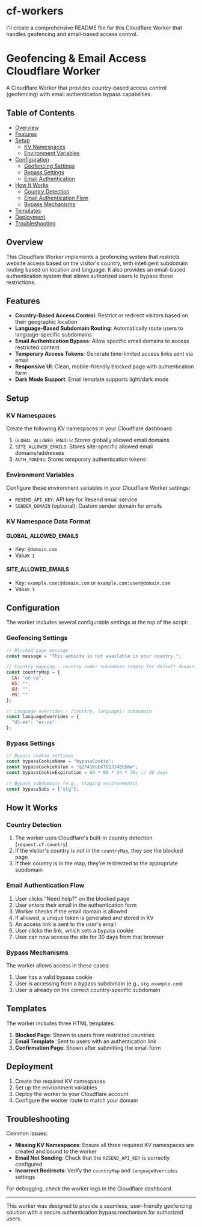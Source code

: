 # cf-workers

I'll create a comprehensive README file for this Cloudflare Worker that handles geofencing and email-based access control.

# Geofencing & Email Access Cloudflare Worker

A Cloudflare Worker that provides country-based access control (geofencing) with email authentication bypass capabilities.

## Table of Contents

- [Overview](#overview)
- [Features](#features)
- [Setup](#setup)
  - [KV Namespaces](#kv-namespaces)
  - [Environment Variables](#environment-variables)
- [Configuration](#configuration)
  - [Geofencing Settings](#geofencing-settings)
  - [Bypass Settings](#bypass-settings)
  - [Email Authentication](#email-authentication)
- [How It Works](#how-it-works)
  - [Country Detection](#country-detection)
  - [Email Authentication Flow](#email-authentication-flow)
  - [Bypass Mechanisms](#bypass-mechanisms)
- [Templates](#templates)
- [Deployment](#deployment)
- [Troubleshooting](#troubleshooting)

## Overview

This Cloudflare Worker implements a geofencing system that restricts website access based on the visitor's country, with intelligent subdomain routing based on location and language. It also provides an email-based authentication system that allows authorized users to bypass these restrictions.

## Features

- **Country-Based Access Control**: Restrict or redirect visitors based on their geographic location
- **Language-Based Subdomain Routing**: Automatically route users to language-specific subdomains
- **Email Authentication Bypass**: Allow specific email domains to access restricted content
- **Temporary Access Tokens**: Generate time-limited access links sent via email
- **Responsive UI**: Clean, mobile-friendly blocked page with authentication form
- **Dark Mode Support**: Email template supports light/dark mode

## Setup

### KV Namespaces

Create the following KV namespaces in your Cloudflare dashboard:

1. `GLOBAL_ALLOWED_EMAILS`: Stores globally allowed email domains
2. `SITE_ALLOWED_EMAILS`: Stores site-specific allowed email domains/addresses
3. `AUTH_TOKENS`: Stores temporary authentication tokens

### Environment Variables

Configure these environment variables in your Cloudflare Worker settings:

- `RESEND_API_KEY`: API key for Resend email service
- `SENDER_DOMAIN` (optional): Custom sender domain for emails

### KV Namespace Data Format

#### GLOBAL_ALLOWED_EMAILS
- Key: `@domain.com`
- Value: `1`

#### SITE_ALLOWED_EMAILS
- Key: `example.com:@domain.com` or `example.com:user@domain.com`
- Value: `1`

## Configuration

The worker includes several configurable settings at the top of the script:

### Geofencing Settings

```javascript
// Blocked page message
const message = "This website is not available in your country.";

// Country mapping - country code: subdomain (empty for default domain)
const countryMap = {
  CA: "en-ca",
  US: "",
  GU: "",
  PR: ""
};

// Language overrides - [country, language]: subdomain
const languageOverrides = {
  "US-es": "es-us"
};
```

### Bypass Settings

```javascript
// Bypass cookie settings
const bypassCookieName = "bypassCookie";
const bypassCookieValue = "qZF41KubXTD2JJ4EGSmw"; 
const bypassCookieExpiration = 60 * 60 * 24 * 30; // 30 days

// Bypass subdomains (e.g., staging environments)
const bypassSubs = ["stg"];
```

## How It Works

### Country Detection

1. The worker uses Cloudflare's built-in country detection (`request.cf.country`)
2. If the visitor's country is not in the `countryMap`, they see the blocked page
3. If their country is in the map, they're redirected to the appropriate subdomain

### Email Authentication Flow

1. User clicks "Need help?" on the blocked page
2. User enters their email in the authentication form
3. Worker checks if the email domain is allowed
4. If allowed, a unique token is generated and stored in KV
5. An access link is sent to the user's email
6. User clicks the link, which sets a bypass cookie
7. User can now access the site for 30 days from that browser

### Bypass Mechanisms

The worker allows access in these cases:
1. User has a valid bypass cookie
2. User is accessing from a bypass subdomain (e.g., `stg.example.com`)
3. User is already on the correct country-specific subdomain

## Templates

The worker includes three HTML templates:

1. **Blocked Page**: Shown to users from restricted countries
2. **Email Template**: Sent to users with an authentication link
3. **Confirmation Page**: Shown after submitting the email form

## Deployment

1. Create the required KV namespaces
2. Set up the environment variables
3. Deploy the worker to your Cloudflare account
4. Configure the worker route to match your domain

## Troubleshooting

Common issues:

- **Missing KV Namespaces**: Ensure all three required KV namespaces are created and bound to the worker
- **Email Not Sending**: Check that the `RESEND_API_KEY` is correctly configured
- **Incorrect Redirects**: Verify the `countryMap` and `languageOverrides` settings

For debugging, check the worker logs in the Cloudflare dashboard.

---

This worker was designed to provide a seamless, user-friendly geofencing solution with a secure authentication bypass mechanism for authorized users.


